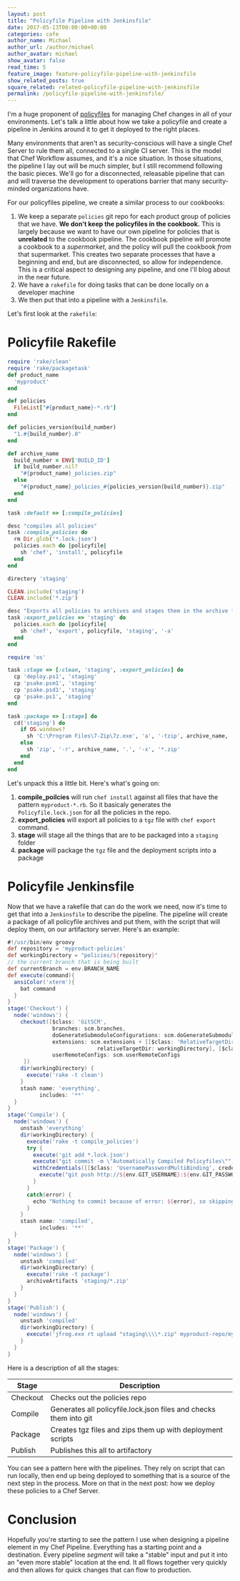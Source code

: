 ```yaml
---
layout: post
title: "Policyfile Pipeline with Jenkinsfile"
date: 2017-05-13T00:00:00+00:00
categories: cafe
author_name: Michael
author_url: /author/michael
author_avatar: michael
show_avatar: false
read_time: 5
feature_image: feature-policyfile-pipeline-with-jenkinsfile
show_related_posts: true
square_related: related-policyfile-pipeline-with-jenkinsfile
permalink: /policyfile-pipeline-with-jenkinsfile/
---
```

I'm a huge proponent of [policyfiles](/policyfiles/) for managing Chef changes in all of your environments. Let's talk a little about how we take a policyfile and create a pipeline in Jenkins around it to get it deployed to the right places.

Many environments that aren't as security-conscious will have a single Chef Server to rule them all, connected to a single CI server. This is the model that Chef Workflow assumes, and it's a nice situation. In those situations, the pipeline I lay out will be much simpler, but I still recommend following the basic pieces. We'll go for a disconnected, releasable pipeline that can and will traverse the development to operations barrier that many security-minded organizations have.

For our policyfiles pipeline, we create a similar process to our cookbooks: 

1. We keep a separate `policies` git repo for each product group of policies that we have. **We don't keep the policyfiles in the cookbook.** This is largely because we want to have our own pipeline for policies that is **unrelated** to the cookbook pipeline. The cookbook pipeline will promote a cookbook to a _supermarket_, and the policy will pull the cookbook _from_ that supermarket. This creates two separate processes that have a beginning and end, but are disconnected, so allow for independence. This is a critical aspect to designing any pipeline, and one I'll blog about in the near future.
2. We have a `rakefile` for doing tasks that can be done locally on a developer machine
3. We then put that into a pipeline with a `Jenkinsfile`. 

Let's first look at the `rakefile`:

# Policyfile Rakefile

```ruby
require 'rake/clean'
require 'rake/packagetask'
def product_name
  'myproduct'
end

def policies
  FileList["#{product_name}-*.rb"]
end

def policies_version(build_number)
  "1.#{build_number}.0"
end

def archive_name
  build_number = ENV['BUILD_ID']
  if build_number.nil?
    "#{product_name}_policies.zip"
  else
    "#{product_name}_policies_#{policies_version(build_number)}.zip"
  end
end

task :default => [:compile_policies]

desc "compiles all policies"
task :compile_policies do 
  rm Dir.glob('*.lock.json')
  policies.each do |policyfile|
    sh 'chef', 'install', policyfile
  end
end

directory 'staging'

CLEAN.include('staging')
CLEAN.include('*.zip')

desc "Exports all policies to archives and stages them in the archive folder"
task :export_policies => 'staging' do
  policies.each do |policyfile|
    sh 'chef', 'export', policyfile, 'staging', '-a'
  end
end

require 'os'

task :stage => [:clean, 'staging', :export_policies] do
  cp 'deploy.ps1', 'staging'
  cp 'psake.psm1', 'staging'
  cp 'psake.psd1', 'staging'
  cp 'psake.ps1', 'staging'
end

task :package => [:stage] do
  cd('staging') do
    if OS.windows?
      sh 'C:\Program Files\7-Zip\7z.exe', 'a', '-tzip', archive_name, '*.*', '-x!*.zip'
    else
      sh 'zip', '-r', archive_name, '.', '-x', '*.zip'
    end
  end
end
```

Let's unpack this a little bit. Here's what's going on:

1. **compile_poilcies** will run `chef install` against all files that have the pattern `myproduct-*.rb`. So it basicaly generates the `Policyfile.lock.json` for all the policies in the repo.
2. **export_policies** will export all policies to a `tgz` file with `chef export` command.
3. **stage** will stage all the things that are to be packaged into a `staging` folder
4. **package** will package the `tgz` file and the deployment scripts into a package

# Policyfile Jenkinsfile

Now that we have a rakefile that can do the work we need, now it's time to get that into a `Jenkinsfile` to describe the pipeline. The pipeline will create a package of all policyfile archives and put them, with the script that will deploy them, on our artifactory server. Here's an example:

```groovy
#!/usr/bin/env groovy
def repository = 'myproduct-policies'
def workingDirectory = "policies/${repository}"
// the current branch that is being built
def currentBranch = env.BRANCH_NAME
def execute(command){
  ansiColor('xterm'){
    bat command
  }
}
stage('Checkout') {
  node('windows') {
    checkout([$class: 'GitSCM',
              branches: scm.branches,
              doGenerateSubmoduleConfigurations: scm.doGenerateSubmoduleConfigurations,
              extensions: scm.extensions + [[$class: 'RelativeTargetDirectory',
                            relativeTargetDir: workingDirectory], [$class: 'LocalBranch', localBranch: currentBranch]],
              userRemoteConfigs: scm.userRemoteConfigs
     ])
    dir(workingDirectory) {
      execute('rake -t clean')
    }
    stash name: 'everything',
          includes: '**'
  }
}
stage('Compile') {
  node('windows') {
    unstash 'everything'
    dir(workingDirectory) {
      execute('rake -t compile_policies')
      try {
        execute('git add *.lock.json')
        execute("git commit -m \"Automatically Compiled Policyfiles\"")
        withCredentials([[$class: 'UsernamePasswordMultiBinding', credentialsId: 'abcYOUR_GUID_HERE123', usernameVariable: 'GIT_USERNAME', passwordVariable: 'GIT_PASSWORD']]) {
          execute("git push http://${env.GIT_USERNAME}:${env.GIT_PASSWORD}@almgit.ncr.com/scm/chef/${repository}.git ${currentBranch}")
        }
      }
      catch(error) {
        echo "Nothing to commit because of error: ${error}, so skipping pushing"
      }
    }
    stash name: 'compiled',
          includes: '**'
  }
}
stage('Package') {
  node('windows') {
    unstash 'compiled'
    dir(workingDirectory) {
      execute('rake -t package')
      archiveArtifacts 'staging/*.zip'
    }
  }
}
stage('Publish') {
  node('windows') {
    unstash 'compiled'
    dir(workingDirectory) {
      execute('jfrog.exe rt upload "staging\\\\*.zip" myproduct-repo/myproduct-policies/')
    }
  }
}

```

Here is a description of all the stages:


| Stage    | Description                                                       |
|----------|-------------------------------------------------------------------|
| Checkout | Checks out the policies repo                                      |
| Compile  | Generates all policyfile.lock.json files and checks them into git |
| Package  | Creates tgz files and zips them up with deployment scripts        |
| Publish  | Publishes this all to artifactory                                 |

You can see a pattern here with the pipelines. They rely on script that can run locally, then end up being deployed to something that is a source of the next step in the process. More on that in the next post: how we deploy these policies to a Chef Server.

# Conclusion

Hopefully you're starting to see the pattern I use when designing a pipeline element in my Chef Pipeline. Everything has a starting point and a destination. Every pipeline _segment_ will take a "stable" input and put it into an "even more stable" location at the end. It all flows together very quickly and then allows for quick changes that can flow to production.
